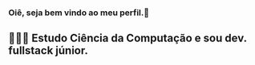 ### Oiê, seja bem vindo ao meu perfil.👋

## 👩🏽‍💻 Estudo Ciência da Computação e sou dev. fullstack júnior.


<!--
**gabriellebcastro/gabriellebcastro** is a ✨ _special_ ✨ repository because its `README.md` (this file) appears on your GitHub profile.

Here are some ideas to get you started:

- 🔭 I’m currently working on ...
- 🌱 I’m currently learning ...
- 👯 I’m looking to collaborate on ...
- 🤔 I’m looking for help with ...
- 💬 Ask me about ...
- 📫 How to reach me: ...
- 😄 Pronouns: ...
- ⚡ Fun fact: ...
-->
